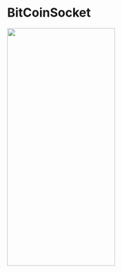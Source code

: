 # BitCoinSocket
<img align=left width=250 height=550 src="https://user-images.githubusercontent.com/106246180/173904622-f8aae06f-e00a-41d0-8f73-71cd56703681.jpg"/>
